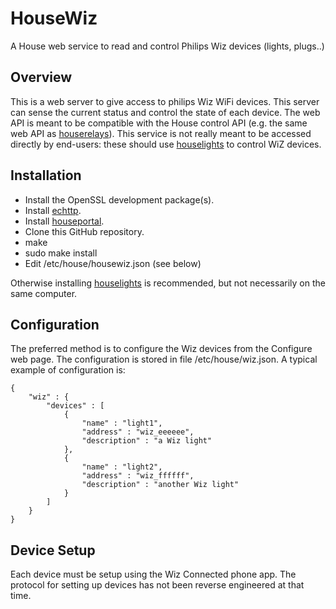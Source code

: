 # HouseWiz
A House web service to read and control Philips Wiz devices (lights, plugs..)
## Overview
This is a web server to give access to philips Wiz WiFi devices. This server can sense the current status and control the state of each device. The web API is meant to be compatible with the House control API (e.g. the same web API as [houserelays](https://github.com/pascal-fb-martin/houserelays)).
This service is not really meant to be accessed directly by end-users: these should use [houselights](https://github.com/pascal-fb-martin/houselights) to control WiZ devices.
## Installation
* Install the OpenSSL development package(s).
* Install [echttp](https://github.com/pascal-fb-martin/echttp).
* Install [houseportal](https://github.com/pascal-fb-martin/houseportal).
* Clone this GitHub repository.
* make
* sudo make install
* Edit /etc/house/housewiz.json (see below)

Otherwise installing [houselights](https://github.com/pascal-fb-martin/houselights) is recommended, but not necessarily on the same computer.
## Configuration
The preferred method is to configure the Wiz devices from the Configure web page.
The configuration is stored in file /etc/house/wiz.json. A typical example of configuration is:
```
{
    "wiz" : {
        "devices" : [
            {
                "name" : "light1",
                "address" : "wiz_eeeeee",
                "description" : "a Wiz light"
            },
            {
                "name" : "light2",
                "address" : "wiz_ffffff",
                "description" : "another Wiz light"
            }
        ]
    }
}
```
## Device Setup
Each device must be setup using the Wiz Connected phone app. The protocol for setting up devices has not been reverse engineered at that time.

